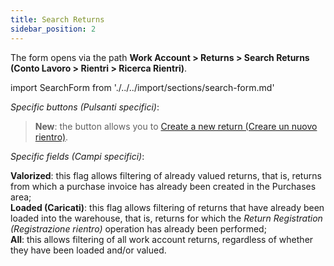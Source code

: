 ```yaml
---
title: Search Returns
sidebar_position: 2
---
```


The form opens via the path **Work Account > Returns > Search Returns (Conto Lavoro > Rientri > Ricerca Rientri)**.

import SearchForm from './../../import/sections/search-form.md'

<SearchForm />

*Specific buttons (Pulsanti specifici)*:

> **New**: the button allows you to [Create a new return (Creare un nuovo rientro)](/docs/subcontractor/subcontractor-returns/insert-returns/new-return).  

*Specific fields (Campi specifici)*:

**Valorized**: this flag allows filtering of already valued returns, that is, returns from which a purchase invoice has already been created in the Purchases area;  
**Loaded (Caricati)**: this flag allows filtering of returns that have already been loaded into the warehouse, that is, returns for which the *Return Registration (Registrazione rientro)* operation has already been performed;  
**All**: this allows filtering of all work account returns, regardless of whether they have been loaded and/or valued.